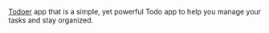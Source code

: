 [Todoer](https://todoer.codedusting.in) app that is a simple, yet powerful Todo app to help you manage your tasks and stay organized.

